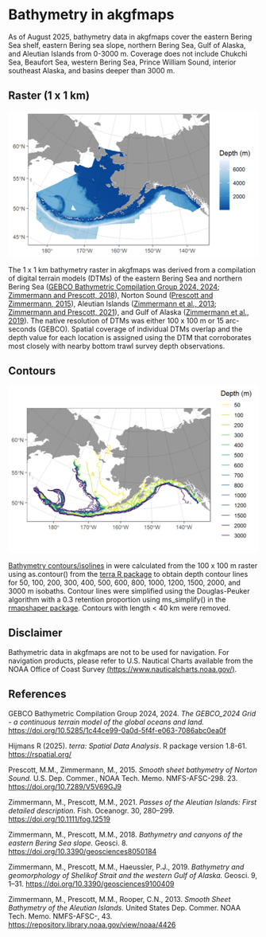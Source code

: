 # Bathymetry in akgfmaps

As of August 2025, bathymetry data in akgfmaps cover the eastern Bering Sea shelf, eastern Bering sea slope, northern Bering Sea, Gulf of Alaska, and Aleutian Islands from 0-3000 m. Coverage does not include Chukchi Sea, Beaufort Sea, western Bering Sea, Prince William Sound, interior southeast Alaska, and basins deeper than 3000 m.

## Raster (1 x 1 km)

![](/assets/bathy_images/akgfmaps_raster.png)

The 1 x 1 km bathymetry raster in akgfmaps was derived from a compilation of digital terrain models (DTMs) of the eastern Bering Sea and northern Bering Sea ([GEBCO Bathymetric Compilation Group 2024, 2024](https://doi.org/10.5285/1c44ce99-0a0d-5f4f-e063-7086abc0ea0f); [Zimmermann and Prescott, 2018](https://doi.org/10.3390/geosciences8050184)), Norton Sound ([Prescott and Zimmermann, 2015](https://doi.org/10.7289/V5V69GJ9)), Aleutian Islands ([Zimmermann et al., 2013](https://repository.library.noaa.gov/view/noaa/4426); [Zimmermann and Prescott, 2021](https://doi.org/10.1111/fog.12519)), and Gulf of Alaska ([Zimmermann et al., 2019](https://doi.org/10.3390/geosciences9100409)). The native resolution of DTMs was either 100 x 100 m or 15 arc-seconds (GEBCO). Spatial coverage of individual DTMs overlap and the depth value for each location is assigned using the DTM that corroborates most closely with nearby bottom trawl survey depth observations.

## Contours

![](/assets/bathy_images/akgfmaps_contours.png)

[Bathymetry contours/isolines](./inst/extdata/bathymetry.gpkg) in were calculated from the 100 x 100 m raster using as.contour() from the [terra R package](https://rspatial.org/) to obtain depth contour lines for 50, 100, 200, 300, 400, 500, 600, 800, 1000, 1200, 1500, 2000, and 3000 m isobaths. Contour lines were simplified using the Douglas-Peuker algorithm with a 0.3 retention proportion using ms_simplify() in the [rmapshaper package](https://andyteucher.ca/rmapshaper/). Contours with length \< 40 km were removed.

## Disclaimer

Bathymetric data in akgfmaps are not to be used for navigation. For navigation products, please refer to U.S. Nautical Charts available from the NOAA Office of Coast Survey [(https://www.nauticalcharts.noaa.gov/)](https://www.nauticalcharts.noaa.gov/).

## References

GEBCO Bathymetric Compilation Group 2024, 2024. *The GEBCO_2024 Grid - a continuous terrain model of the global oceans and land.* <https://doi.org/10.5285/1c44ce99-0a0d-5f4f-e063-7086abc0ea0f>

Hijmans R (2025). *terra: Spatial Data Analysis*. R package version 1.8-61. <https://rspatial.org/>

Prescott, M.M., Zimmermann, M., 2015. *Smooth sheet bathymetry of Norton Sound.* U.S. Dep. Commer., NOAA Tech. Memo. NMFS-AFSC-298. 23. <https://doi.org/10.7289/V5V69GJ9>

Zimmermann, M., Prescott, M.M., 2021. *Passes of the Aleutian Islands: First detailed description.* Fish. Oceanogr. 30, 280–299. <https://doi.org/10.1111/fog.12519>

Zimmermann, M., Prescott, M.M., 2018. *Bathymetry and canyons of the eastern Bering Sea slope.* Geosci. 8. <https://doi.org/10.3390/geosciences8050184>

Zimmermann, M., Prescott, M.M., Haeussler, P.J., 2019. *Bathymetry and geomorphology of Shelikof Strait and the western Gulf of Alaska.* Geosci. 9, 1–31. <https://doi.org/10.3390/geosciences9100409>

Zimmermann, M., Prescott, M.M., Rooper, C.N., 2013. *Smooth Sheet Bathymetry of the Aleutian Islands.* United States Dep. Commer. NOAA Tech. Memo. NMFS-AFSC-, 43. <https://repository.library.noaa.gov/view/noaa/4426>
